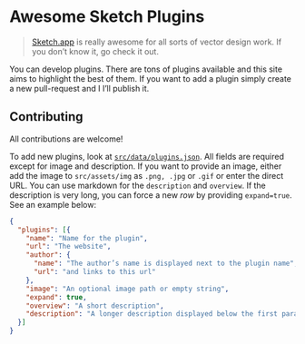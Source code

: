# Awesome Sketch Plugins

> [Sketch.app](http://www.bohemiancoding.com/sketch/) is really awesome for all sorts of vector design work. If you don’t know it, go check it out.

You can develop plugins. There are tons of plugins available and this site aims to highlight the best of them. If you want to add a plugin simply create a new pull-request and I I’ll publish it.

## Contributing

All contributions are welcome!

To add new plugins, look at [`src/data/plugins.json`](src/data/plugins.json). All fields are required except for image and description. If you want to provide an image, either add the image to `src/assets/img` as `.png, .jpg` or `.gif` or enter the direct URL. You can use markdown for the `description` and `overview`. If the description is very long, you can force a new *row* by providing `expand=true`. See an example below:

````json
{
  "plugins": [{
    "name": "Name for the plugin",
    "url": "The website",
    "author": {
      "name": "The author’s name is displayed next to the plugin name",
      "url": "and links to this url"
    },
    "image": "An optional image path or empty string",
    "expand": true,
    "overview": "A short description",
    "description": "A longer description displayed below the first paragraph. You can use markdown syntax to add links, bold, headlines etc."
  }]
}

````

